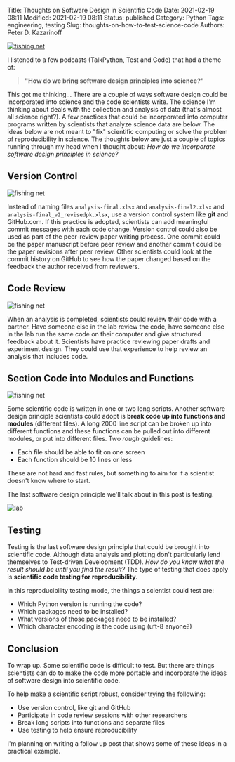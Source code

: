 Title: Thoughts on Software Design in Scientific Code
Date: 2021-02-19 08:11
Modified: 2021-02-19 08:11
Status: published
Category: Python
Tags: engineering, testing
Slug: thoughts-on-how-to-test-science-code
Authors: Peter D. Kazarinoff

[![fishing net]({static}/posts/testing_science_code/images/fishing-net.jpg)]({filename}/posts/testing_science_code/testing_science_code.md)

I listened to a few podcasts (TalkPython, Test and Code) that had a theme of:

 > **"How do we bring software design principles into science?"**

This got me thinking... There are a couple of ways software design could be incorporated into science and the code scientists write. The science I'm thinking about deals with the collection and analysis of data (that's almost all science right?). A few practices that could be incorporated into computer programs written by scientists that analyze science data are below. The ideas below are not meant to "fix" scientific computing or solve the problem of reproducibility in science. The thoughts below are just a couple of topics running through my head when I thought about: *How do we incorporate software design principles in science?*

## Version Control

![fishing net]({static}/posts/testing_science_code/images/notebooks.jpg)

Instead of naming files ```analysis-final.xlsx``` and ```analysis-final2.xlsx``` and ```analysis-final_v2_revisedpk.xlsx```, use a version control system like **git** and GitHub.com. If this practice is adopted, scientists can add meaningful commit messages with each code change. Version control could also be used as part of the peer-review paper writing process. One commit could be the paper manuscript before peer review and another commit could be the paper revisions after peer review. Other scientists could look at the commit history on GitHub to see how the paper changed based on the feedback the author received from reviewers.

## Code Review

![fishing net]({static}/posts/testing_science_code/images/map.jpg)

When an analysis is completed, scientists could review their code with a partner. Have someone else in the lab review the code, have someone else in the lab run the same code on their computer and give structured feedback about it. Scientists have practice reviewing paper drafts and experiment design. They could use that experience to help review an analysis that includes code.

## Section Code into Modules and Functions

![fishing net]({static}/posts/testing_science_code/images/package.jpg)

Some scientific code is written in one or two long scripts. Another software design principle scientists could adopt is **break code up into functions and modules** (different files). A long 2000 line script can be broken up into different functions and these functions can be pulled out into different modules, or put into different files. Two *rough* guidelines:

 * Each file should be able to fit on one screen
 * Each function should be 10 lines or less

These are not hard and fast rules, but something to aim for if a scientist doesn't know where to start.

The last software design principle we'll talk about in this post is testing.

![lab]({static}/posts/testing_science_code/images/lab.jpg)

## Testing

Testing is the last software design principle that could be brought into scientific code. Although data analysis and plotting don't particularly lend themselves to Test-driven Development (TDD). *How do you know what the result should be until you find the result?* The type of testing that does apply is **scientific code testing for reproducibility**. 

In this reproducibility testing mode, the things a scientist could test are:

 * Which Python version is running the code?
 * Which packages need to be installed?
 * What versions of those packages need to be installed?
 * Which character encoding is the code using (uft-8 anyone?)

## Conclusion

To wrap up. Some scientific code is difficult to test. But there are things scientists can do to make the code more portable and incorporate the ideas of software design into scientific code.

To help make a scientific script robust, consider trying the following:

 * Use version control, like git and GitHub
 * Participate in code review sessions with other researchers
 * Break long scripts into functions and separate files
 * Use testing to help ensure reproducibility

I'm planning on writing a follow up post that shows some of these ideas in a practical example.
